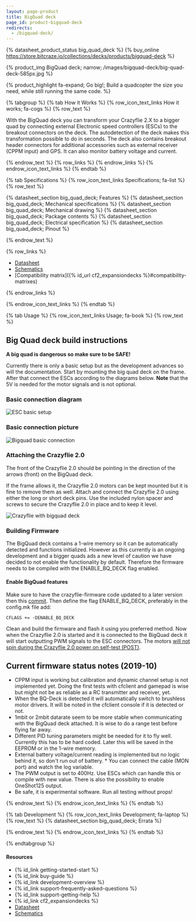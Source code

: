 ```yaml
---
layout: page-product
title: BigQuad deck
page_id: product-bigquad-deck
redirects:
  - /bigquad-deck/
---
```


{% datasheet_product_status big_quad_deck %}
{% buy_online https://store.bitcraze.io/collections/decks/products/bigquad-deck %}

{% product_img BigQuad deck; narrow; /images/bigquad-deck/big-quad-deck-585px.jpg %}

{% product_highlight
fa-expand;
Go big!;
Build a quadcopter the size you need, while still running the same code.
%}

{% tabgroup %}
{% tab How it Works %}
{% row_icon_text_links How it works; fa-cogs %}
{% row_text %}

With the BigQuad deck you can transform your Crazyflie 2.X to a bigger quad by connecting external Electronic speed controllers (ESCs) to the breakout connectors on the deck. The autodetection of the deck makes this transformation possible to do in seconds. The deck also contains breakout header connectors for additional accessories such as external receiver (CPPM input) and GPS. It can also monitor battery voltage and current.

{% endrow_text %}
{% row_links %}
{% endrow_links %}
{% endrow_icon_text_links %}
{% endtab %}

{% tab Specifications %}
{% row_icon_text_links Specifications; fa-list %}
{% row_text %}

{% datasheet_section big_quad_deck; Features %}
{% datasheet_section big_quad_deck; Mechanical specifications %}
{% datasheet_section big_quad_deck; Mechanical drawing %}
{% datasheet_section big_quad_deck; Package contents %}
{% datasheet_section big_quad_deck; Electrical specification %}
{% datasheet_section big_quad_deck; Pinout %}

{% endrow_text %}

{% row_links %}

* [Datasheet](/documentation/hardware/big_quad_deck/big_quad_deck-datasheet.pdf)
* [Schematics](/documentation/hardware/big_quad_deck/bigquad-rev-c.pdf)
* [Compatibility matrix]({% id_url cf2_expansiondecks %}#compatibility-matrixes)

{% endrow_links %}

{% endrow_icon_text_links %}
{% endtab %}

{% tab Usage %}
{% row_icon_text_links Usage; fa-book %}
{% row_text %}

## Big Quad deck build instructions

**A big quad is dangerous so make sure to be SAFE!**

Currently there is only a basic setup but as the development advances so will the documentation.
Start by mounting the big quad deck on the frame. After that connect the ESCs according to the diagrams below. **Note** that the 5V is needed for the motor signals and is not optional.


### Basic connection diagram

![ESC basic setup](/images/documentation/wiki/esc-basic-setup.png)

### Basic connection picture

![Bigquad basic connection](/images/documentation/wiki/bigquad-basic-connection.png)

### Attaching the Crazyflie 2.0

The front of the Crazyflie 2.0 should be pointing in the direction of the arrows (front) on the BigQuad deck.

If the frame allows it, the Crazyflie 2.0 motors can be kept mounted but it is fine to remove them as well. Attach and connect the Crazyflie 2.0 using either the long or short deck pins. Use the included nylon spacer and screws to secure the Crazyflie 2.0 in place and to keep it level.

![Crazyflie with bigquad deck](/images/documentation/wiki/bigquaddeck-2.jpg)

### Building Firmware

The BigQuad deck contains a 1-wire memory so it can be automatically detected and functions initialized. However as this currently is an ongoing development and a bigger quads ads a new level of caution we have decided to not enable the functionality by default. Therefore the firmware needs to be compiled with the ENABLE_BQ_DECK flag enabled.

#### Enable BigQuad features

Make sure to have the crazyflie-firmware code updated to a later version then this [commit](https://github.com/bitcraze/crazyflie-firmware/commit/dbaaa914a54bf31a6bf155b26b09c472dc684086). Then define the flag ENABLE_BQ_DECK, preferably in the config.mk file add:

    CFLAGS += -DENABLE_BQ_DECK

Clean and build the firmware and flash it using you preferred method. Now when the Crazyflie 2.0 is started and it is connected to the BigQuad deck it will start outputting PWM signals to the ESC connectors. The motors [will not spin during the Crazyflie 2.0 power on self-test (POST)](https://forum.bitcraze.io/viewtopic.php?f=6&t=2069#p10502).

## Current firmware status notes (2019-10)
* CPPM input is working but calibration and dynamic channel setup is not implemented yet. Doing the first tests with cfclient and gamepad is wise but might not be as reliable as a RC transmitter and receiver, yet.
* When the BQ-Deck is detected it will automatically switch to brushless motor drivers. It will be noted in the cfclient console if it is detected or not.
* 1mbit or 2mbit datarate seem to be more stable when communicating with the BigQuad deck attached. It is wise to do a range test before flying far away.
* Different PID tuning parameters might be needed for it to fly well. Currently this has to be hard coded. Later this will be saved in the EEPROM or in the 1-wire memory.
* External battery voltage/current reading is implemented but no logic behind it, so don't run out of battery. * You can connect the cable (MON port) and watch the log variable.
* The PWM output is set to 400Hz. Use ESCs which can handle this or compile with new value. There is also the possibility to enable OneShot125 output.
* Be safe, it is experimental software. Run all testing without props!

{% endrow_text %}
{% endrow_icon_text_links %}
{% endtab %}

{% tab Development %}
{% row_icon_text_links Development;  fa-laptop %}
{% row_text %}
{% datasheet_section big_quad_deck; Errata %}

{% endrow_text %}
{% endrow_icon_text_links %}
{% endtab %}

{% endtabgroup %}
#### Resources

- {% id_link getting-started-start %}
- {% id_link buy-guide %}
- {% id_link development-overview %}
- {% id_link support-frequently-asked-questions %}
- {% id_link support-getting-help %}
- {% id_link cf2_expansiondecks %}
- [Datasheet](/documentation/hardware/big_quad_deck/big_quad_deck-datasheet.pdf)
- [Schematics](/documentation/hardware/big_quad_deck/bigquad-rev-c.pdf)
